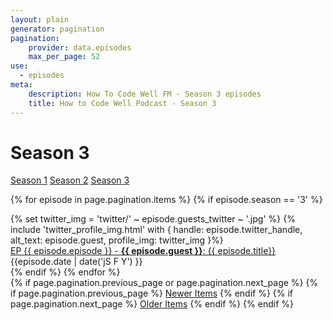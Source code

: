 ```yaml
---
layout: plain
generator: pagination
pagination:
    provider: data.episodes
    max_per_page: 52
use:
  - episodes
meta:
    description: How To Code Well FM - Season 3 episodes
    title: How to Code Well Podcast - Season 3
---
```

# Season 3
<a class="btn" href="/season/1">Season 1</a>
<a class="btn" href="/season/2">Season 2</a>
<a class="btn" href="/season/3">Season 3</a>

{% for episode in page.pagination.items %}
{% if episode.season == '3' %}
<div class="episode-list">
      <div class="episode-profile-image">
       {% set twitter_img = 'twitter/' ~ episode.guests_twitter ~ '.jpg' %}
         {% include 'twitter_profile_img.html' with { handle: episode.twitter_handle, alt_text: episode.guest, profile_img: twitter_img }%}
       </div>
   <div class="episode-title"><a href="{{episode.url}}">EP {{ episode.episode }} - <strong>{{ episode.guest }}</strong>: {{ episode.title}}</a></div>
</div>
<div class="episode-details">
    <div class="episode-date">{{episode.date | date('jS F Y') }}</div>
</div>
{% endif %}
{% endfor %}

<nav>
{% if page.pagination.previous_page or page.pagination.next_page %}
    {% if page.pagination.previous_page %}
        <a class="btn" href="{{ site.url }}{{ page.pagination.previous_page.url }}">Newer Items</a>
    {% endif %}
    {% if page.pagination.next_page %}
        <a class="btn" href="{{ site.url }}{{ page.pagination.next_page.url }}">Older Items</a>
    {% endif %}
{% endif %}
</nav>



